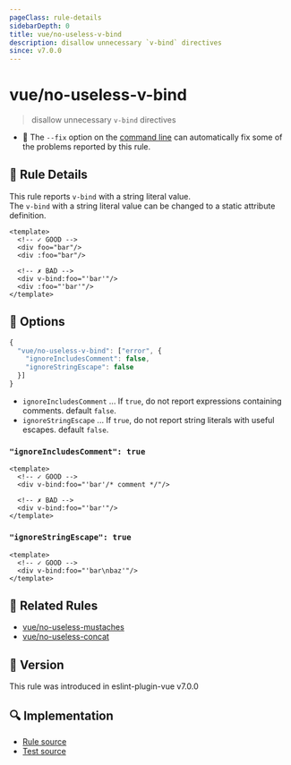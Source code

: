 ```yaml
---
pageClass: rule-details
sidebarDepth: 0
title: vue/no-useless-v-bind
description: disallow unnecessary `v-bind` directives
since: v7.0.0
---
```

# vue/no-useless-v-bind

> disallow unnecessary `v-bind` directives

- :wrench: The `--fix` option on the [command line](https://eslint.org/docs/user-guide/command-line-interface#fixing-problems) can automatically fix some of the problems reported by this rule.

## :book: Rule Details

This rule reports `v-bind` with a string literal value.  
The `v-bind` with a string literal value can be changed to a static attribute definition.

<eslint-code-block fix :rules="{'vue/no-useless-v-bind': ['error']}">

```vue
<template>
  <!-- ✓ GOOD -->
  <div foo="bar"/>
  <div :foo="bar"/>

  <!-- ✗ BAD -->
  <div v-bind:foo="'bar'"/>
  <div :foo="'bar'"/>
</template>
```

</eslint-code-block>

## :wrench: Options

```js
{
  "vue/no-useless-v-bind": ["error", {
    "ignoreIncludesComment": false,
    "ignoreStringEscape": false
  }]
}
```

- `ignoreIncludesComment` ... If `true`, do not report expressions containing comments. default `false`.
- `ignoreStringEscape` ... If `true`, do not report string literals with useful escapes. default `false`.

### `"ignoreIncludesComment": true`

<eslint-code-block fix :rules="{'vue/no-useless-v-bind': ['error', {ignoreIncludesComment: true}]}">

```vue
<template>
  <!-- ✓ GOOD -->
  <div v-bind:foo="'bar'/* comment */"/>

  <!-- ✗ BAD -->
  <div v-bind:foo="'bar'"/>
</template>
```

</eslint-code-block>

### `"ignoreStringEscape": true`

<eslint-code-block fix :rules="{'vue/no-useless-v-bind': ['error', {ignoreStringEscape: true}]}">

```vue
<template>
  <!-- ✓ GOOD -->
  <div v-bind:foo="'bar\nbaz'"/>
</template>
```

</eslint-code-block>

## :couple: Related Rules

- [vue/no-useless-mustaches]
- [vue/no-useless-concat]

[vue/no-useless-mustaches]: ./no-useless-mustaches.md
[vue/no-useless-concat]: ./no-useless-concat.md

## :rocket: Version

This rule was introduced in eslint-plugin-vue v7.0.0

## :mag: Implementation

- [Rule source](https://github.com/vuejs/eslint-plugin-vue/blob/master/lib/rules/no-useless-v-bind.js)
- [Test source](https://github.com/vuejs/eslint-plugin-vue/blob/master/tests/lib/rules/no-useless-v-bind.js)
